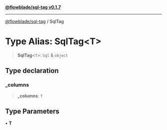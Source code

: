 [**@flowblade/sql-tag v0.1.7**](../README.md)

***

[@flowblade/sql-tag](../README.md) / SqlTag

# Type Alias: SqlTag\<T\>

> **SqlTag**\<`T`\>: `Sql` & `object`

## Type declaration

### \_columns

> **\_columns**: `T`

## Type Parameters

• **T**
